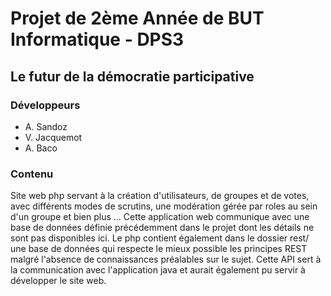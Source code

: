 # Projet de 2ème Année de BUT Informatique - DPS3
## Le futur de la démocratie participative

### Développeurs
- A. Sandoz
- V. Jacquemot
- A. Baco

### Contenu
Site web php servant à la création d'utilisateurs, de groupes et de votes, avec différents modes de scrutins, une modération gérée par roles au sein d'un groupe et bien plus ...
Cette application web communique avec une base de données définie précédemment dans le projet dont les détails ne sont pas disponibles ici.
Le php contient également dans le dossier rest/ une base de données qui respecte le mieux possible les principes REST malgré l'absence de connaissances préalables sur le sujet. Cette API sert à la communication avec l'application java et aurait également pu servir à développer le site web.
